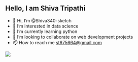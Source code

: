 
## Hello, I am Shiva Tripathi






- 👋 Hi, I’m @Shiva340-sketch 
- 👀 I’m interested in  data science
- 🌱 I’m currently learning   python
- 💞️ I’m looking to collaborate on web development projects
- 📫 How to reach me 
st675664@gmail.com

![](https://www.pinterest.com/pin/hello-dribbble-by-chlo-chassany--717268678168057748/)

<!---
Shiva340-sketch/Shiva340-sketch is a ✨ special ✨ repository because its `README.md` (this file) appears on your GitHub profile.
You can click the Preview link to take a look at your changes.
--->
